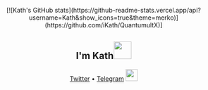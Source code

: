 <p align="center">
  [![Kath's GitHub stats](https://github-readme-stats.vercel.app/api?username=Kath&show_icons=true&theme=merko)](https://github.com/iKath/QuantumultX)]
  </p>
<h2 align="center">I'm Kath<img src="https://media.giphy.com/media/VgCDAzcKvsR6OM0uWg/giphy.gif" width="40"></h2>
<p align="center">
  <a href="https://twitter.com/iKath_x">Twitter</a> •
  <a href="https://t.me/imKath">Telegram</a>  
  <img src="https://cdn.jsdelivr.net/gh/Semporia/Semporia@master/image/Happy.gif" width="27px">
</p>
